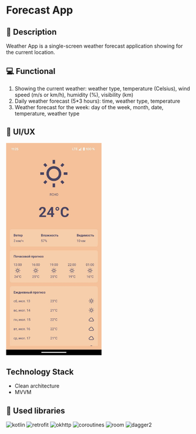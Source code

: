 # Forecast App
## :scroll: Description
Weather App is a single-screen weather forecast application showing for the current location.
## :computer: Functional
1. Showing the current weather: weather type, temperature (Celsius), wind speed (m/s or km/h), humidity (%), visibility (km)
2. Daily weather forecast (5*3 hours): time, weather type, temperature
3. Weather forecast for the week: day of the week, month, date, temperature, weather type
## :iphone: UI/UX
<img src="img.jpg" width="260">&emsp;
## Technology Stack
* Clean architecture
* MVVM
## :open_book: Used libraries
![kotlin](https://img.shields.io/badge/kotlin-1.9.0-orange)
![retrofit](https://img.shields.io/badge/retrofit-2.9.0-green)
![okhttp](https://img.shields.io/badge/okhttp-4.12.0-green)
![coroutines](https://img.shields.io/badge/coroutines-1.7.3-red)
![room](https://img.shields.io/badge/room-2.6.1-blue)
![dagger2](https://img.shields.io/badge/dagger2-2.51.1-blue)